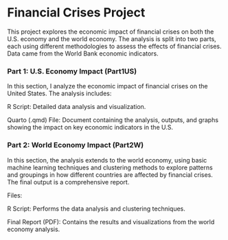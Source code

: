 # Financial Crises Project

This project explores the economic impact of financial crises on both the U.S. economy and the world economy. The analysis is split into two parts, each using different methodologies to assess the effects of financial crises. Data came from the World Bank economic indicators.

### Part 1: U.S. Economy Impact (Part1US)

In this section, I analyze the economic impact of financial crises on the United States. The analysis includes:

R Script: Detailed data analysis and visualization.

Quarto (.qmd) File: Document containing the analysis, outputs, and graphs showing the impact on key economic indicators in the U.S.

### Part 2: World Economy Impact (Part2W)

In this section, the analysis extends to the world economy, using basic machine learning techniques and clustering methods to explore patterns and groupings in how different countries are affected by financial crises. The final output is a comprehensive report.

Files:

R Script: Performs the data analysis and clustering techniques.

Final Report (PDF): Contains the results and visualizations from the world economy analysis.

